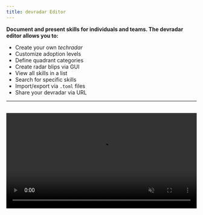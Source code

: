 ```yaml
---
title: devradar Editor
---
```


**Document and present skills for individuals and teams. The devradar editor allows you to:**

* Create your own _techradar_
* Customize adoption levels
* Define quadrant categories
* Create radar blips via GUI
* View all skills in a list
* Search for specific skills
* Import/export via `.toml` files
* Share your devradar via URL

---

<br />

<video autoplay loop muted width="100%">
  <source src="/videos/view.webm" type="video/webm">
  Sorry, your browser doesn't support embedded videos.
</video>
